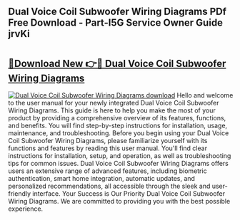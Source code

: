 ## Dual Voice Coil Subwoofer Wiring Diagrams PDf Free Download - Part-I5G Service Owner Guide jrvKi

# <h2><a href="http://dfuleur.blite.top/?on=Dual+Voice+Coil+Subwoofer+Wiring+Diagrams">🔗Download New 👉🔴 Dual Voice Coil Subwoofer Wiring Diagrams</a></h2>

[![Dual Voice Coil Subwoofer Wiring Diagrams download](https://i.imgur.com/lujVjoI.png)](http://dfuleur.blite.top/?on=Dual+Voice+Coil+Subwoofer+Wiring+Diagrams)
Hello and welcome to the user manual for your newly integrated Dual Voice Coil Subwoofer Wiring Diagrams. This guide is here to help you make the most of your product by providing a comprehensive overview of its features, functions, and benefits. You will find step-by-step instructions for installation, usage, maintenance, and troubleshooting. Before you begin using your Dual Voice Coil Subwoofer Wiring Diagrams, please familiarize yourself with its functions and features by reading this user manual. You'll find clear instructions for installation, setup, and operation, as well as troubleshooting tips for common issues. Dual Voice Coil Subwoofer Wiring Diagrams offers users an extensive range of advanced features, including biometric authentication, smart home integration, automatic updates, and personalized recommendations, all accessible through the sleek and user-friendly interface. Your Success is Our Priority Dual Voice Coil Subwoofer Wiring Diagrams. We are committed to providing you with the best possible experience.
